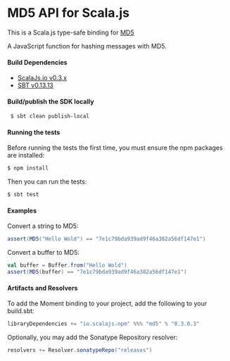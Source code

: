 MD5 API for Scala.js
================================
This is a Scala.js type-safe binding for [MD5](https://www.npmjs.com/package/md5)

A JavaScript function for hashing messages with MD5.

#### Build Dependencies

* [ScalaJs.io v0.3.x](https://github.com/ldaniels528/scalajs.io)
* [SBT v0.13.13](http://www.scala-sbt.org/download.html)

#### Build/publish the SDK locally

```bash
 $ sbt clean publish-local
```

#### Running the tests

Before running the tests the first time, you must ensure the npm packages are installed:

```bash
$ npm install
```

Then you can run the tests:

```bash
$ sbt test
```

#### Examples

Convert a string to MD5:

```scala
assert(MD5("Hello Wold") == "7e1c79bda939ad9f46a382a56df147e1")
```

Convert a buffer to MD5:

```scala
val buffer = Buffer.from("Hello Wold")
assert(MD5(buffer) == "7e1c79bda939ad9f46a382a56df147e1")
```

#### Artifacts and Resolvers

To add the Moment binding to your project, add the following to your build.sbt:  

```sbt
libraryDependencies += "io.scalajs.npm" %%% "md5" % "0.3.0.3"
```

Optionally, you may add the Sonatype Repository resolver:

```sbt   
resolvers += Resolver.sonatypeRepo("releases") 